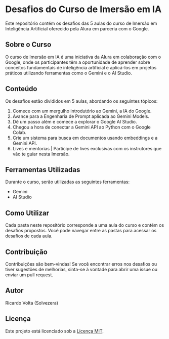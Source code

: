 # Desafios do Curso de Imersão em IA

Este repositório contém os desafios das 5 aulas do curso de Imersão em Inteligência Artificial oferecido pela Alura em parceria com o Google.

## Sobre o Curso

O curso de Imersão em IA é uma iniciativa da Alura em colaboração com o Google, onde os participantes têm a oportunidade de aprender sobre conceitos fundamentais de inteligência artificial e aplicá-los em projetos práticos utilizando ferramentas como o Gemini e o AI Studio.

## Conteúdo

Os desafios estão divididos em 5 aulas, abordando os seguintes tópicos:

1. Comece com um mergulho introdutório ao Gemini, a IA do Google.
2. Avance para a Engenharia de Prompt aplicada ao Gemini Models.
3. Dê um passo além e comece a explorar o Google AI Studio.
4. Chegou a hora de conectar a Gemini API ao Python com o Google Colab.
5. Crie um sistema para busca em documentos usando embeddings e a Gemini API.
6. Lives e mentorias | Participe de lives exclusivas com os instrutores que vão te guiar nesta Imersão.

## Ferramentas Utilizadas

Durante o curso, serão utilizadas as seguintes ferramentas:

- Gemini
- AI Studio

## Como Utilizar

Cada pasta neste repositório corresponde a uma aula do curso e contém os desafios propostos. Você pode navegar entre as pastas para acessar os desafios de cada aula.

## Contribuição

Contribuições são bem-vindas! Se você encontrar erros nos desafios ou tiver sugestões de melhorias, sinta-se à vontade para abrir uma issue ou enviar um pull request.

## Autor

Ricardo Volta (Solvezera)

## Licença

Este projeto está licenciado sob a [Licença MIT](LICENSE).
